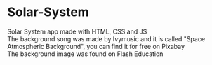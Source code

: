 # Solar-System
Solar System app made with HTML, CSS and JS<br>
The background song was made by Ivymusic and it is called "Space Atmospheric Background", you can find it for free on Pixabay<br>
The background image was found on Flash Education 
